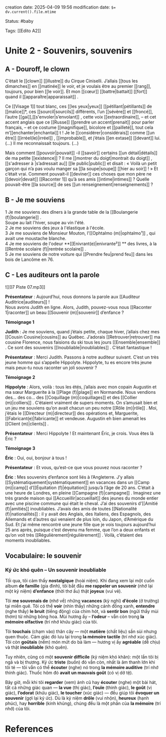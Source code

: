 creation date: 2025-04-09 19:56
modification date: `$= dv.current().file.mtime`

Status: #baby 

Tags: [[Edito A2]]

# Unite 2 -  Souvenirs, souvenirs

## A - Douroff, le clown

C’était le [[clown]] [[illustre]] du Cirque Ciniselli. J’allais [[tous les dimanches]] en [[matinée]] le voir, et je voulais être au premier [[rang]], toujours, pour bien [[le voir]]. Et mon [[cœur]] [[battre|battait]]  [[fort]] quand il [[apparaître|apparaissait]] . 

Ce [[Visage 1]] tout blanc, ces [[les yeux|yeux]]  [[pétillant|pétillants]]  de [[malice]]*, ces [[sourcil|sourcils]]  différents, l’un [[sévère]] et [[froncé]], l’autre [[gai]],[[s'envoler|s’envolant]] , cette voix [[extraordinaire]], – et cet accent anglais que ce [[Russe]] [[prendre un accent|prenait]]  pour parler français, – et ce costume [[magnifique]], bicolore et [[pailleté]], tout cela m’[[enchanter|enchantai]] t ! Je le [[considérer|considérais]]  comme [[un être]] [[irréel(le)|irréel]] , [[improbable]], et j’étais [[en extase]] [[devant]] lui. (…) Il me reconnaissait toujours. (…) 

Mais comment [[pouvoir|pouvait]] -il [[savoir]] certains [[un détail|détails]]  de ma petite [[existence]] ? Il me [[montrer du doigt|montrait du doigt]] , [[s'adresser à |s’adressait au]]  [[le public|public]]  et disait : « Voilà un petit garçon qui n’a pas voulu manger sa [[la soupe|soupe]]  [[hier au soir]] ! » Et c’était vrai. Comment pouvait-il [[deviner]] ces choses que mon père ne [[devoir|devait]]  [[Raconter 1]] qu’à ses amis [[intime|intimes]]  ? Quelle pouvait-être [[la source]] de ses [[un renseignement|renseignements]]  ?

## B - Je me souviens

1 Je me souviens des dîners à la grande table de la [[Boulangerie (f)|boulangerie]] .  
Soupe au lait l'hiver, soupe au vin l'été.  
2 Je me souviens des jeux à l'élastique à l'école.  
3 Je me souviens de Monsieur Mouton, l'[[Ophtalmo (m)|ophtalmo¹]] , qui avait une moustache blanche.  
4 Je me souviens de l'odeur **[[Enivrant(e)|enivrante²]] ** des livres, à la [[Rentrée scolaire (f)|rentrée scolaire]] .  
5 Je me souviens de notre voiture qui [[Prendre feu|prend feu]]  dans les bois de Lancôme en 76.

## C - Les auditeurs ont la parole

![[07 Piste 07.mp3]]

**Présentateur** : 
Aujourd’hui, nous donnons la parole aux [[Auditeur Auditrice|auditeurs]]  !  
Nous avons Judith en ligne. Alors, Judith, pouvez-vous nous [[Raconter 1|raconter]]  un beau [[Souvenir (m)|souvenir]]  d’enfance ?

**Témoignage 1**

**Judith** : 
Je me souviens, quand j’étais petite, chaque hiver, j’allais chez mes [[Cousin Cousine|cousins]]  au Québec. 
J’adorais [[Retrouver|retrouver]]  ma cousine Florence, nous faisions du ski tous les jours [[Ensemble|ensemble]] . 
Ce sont des souvenirs [[Inoubliable|inoubliables]] . C’était fantastique !

**Présentateur** : 
Merci Judith. 
Passons à notre auditeur suivant. 
C’est un très jeune homme qui s’appelle Hippolyte. 
Hippolyte, tu es encore très jeune mais peux-tu nous raconter un joli souvenir ?

**Témoignage 2**

**Hippolyte** : 
Alors, voilà : tous les étés, j’allais avec mon copain Augustin et ma sœur Marguerite à la [[Plage (f)|plage]]  en Normandie. 
Nous vendions des… des co… des [[Coquillage (m)|coquillages]]  et des [[Collier (m)|colliers]] . 
C’étaient vraiment de supers moments. 
On s’amusait bien et un jeu me souviens qu’on avait chacun un peu notre [[Rôle (m)|rôle]] . 
Moi, j’étais le [[Directeur (m)|directeur]]  des opérations et, Marguerite, [[Fabricant(e)|fabricante]]  et vendeuse. 
Augustin eh bien amenait les [[Client (m)|clients]] .

**Présentateur** : 
Merci Hippolyte ! 
Et maintenant Éric, je crois. Vous êtes là Éric ?

**Témoignage 3**

**Éric** : 
Oui, oui, bonjour à tous !

**Présentateur** : 
Et vous, qu’est-ce que vous pouvez nous raconter ?

**Éric** : 
Mes souvenirs d’enfance sont liés à l’Angleterre. 
J’y allais [[Systématiquement|systématiquement]]  en vacances dans un [[Camp (m)|camp]]  d’[[Équitation (f)|équitation]]  jusqu’à l’âge de 20 ans. 
C’était à une heure de Londres, en pleine [[Campagne (f)|campagne]] . 
Imaginez une très grande maison qui [[Accueillir|accueillait]]  des jeunes du monde entier avec une piscine commune qui était le cheval. 
J’ai des souvenirs d’[[Amitié (f)|amitiés]]  inoubliables. J’avais des amis de toutes [[Nationalité (f)|nationalités]]  : il y avait des Anglais, des Italiens, des Espagnols, des Allemands et d’autres qui venaient de plus loin, du Japon, d’Amérique du Sud. 
Et j’ai même rencontré une jeune fille que je vois toujours aujourd’hui 25 ans après, puisque c’est devenu ma femme, que l’on a deux enfants et qu’on voit très [[Régulièrement|régulièrement]] . 
Voilà, c’étaient des moments inoubliables.




## Vocabulaire: le souvenir

### **Ký ức khó quên – Un souvenir inoubliable**

Tối qua, tôi cảm thấy **nostalgique** (hoài niệm). Khi đang xem lại một cuốn album **de famille** (gia đình), tôi bắt đầu **me rappeler un souvenir** (nhớ lại một kỷ niệm) **d’enfance** (thời thơ ấu) thật **joyeux** (vui vẻ).

Tôi **me souvenais de** (nhớ về) những **vacances** (kỳ nghỉ) **d’école** (ở trường) tại miền quê. Tôi có thể **voir** (nhìn thấy) những cánh đồng xanh, **entendre** (nghe thấy) **le bruit** (tiếng động) của chim hót, và **sentir bon** (ngửi thấy mùi thơm) từ những bông hoa. Mùi hương ấy – **l’odeur** – vẫn còn trong **la mémoire olfactive** (trí nhớ khứu giác) của tôi.

Tôi **touchais** (chạm vào) thân cây — một **matière** (chất liệu) sần sùi nhưng quen thuộc. Cảm giác đó lưu lại trong **la mémoire tactile** (trí nhớ xúc giác). Tôi còn **goûtais** (nếm) món mứt do bà làm — hương vị ấy **agréable** (dễ chịu) và thật **inoubliable** (khó quên).

Tuy nhiên, cũng có một **souvenir difficile** (kỷ niệm khó khăn): một lần tôi bị ngã và bị thương. Ký ức **triste** (buồn) đó vẫn còn, nhất là âm thanh lớn khi tôi té — tôi vẫn có thể **écouter** (nghe) nó trong **la mémoire auditive** (trí nhớ thính giác). Thuốc hôm đó **avait un mauvais goût** (có vị dở tệ).

Bây giờ, mỗi khi tôi **regarder** (xem) ảnh cũ hay **écouter** (nghe) một bài hát, tất cả những giác quan — **la vue** (thị giác), **l’ouïe** (thính giác), **le goût** (vị giác), **l’odorat** (khứu giác), **le toucher** (xúc giác) — đều giúp tôi **évoquer un souvenir** (gợi lại ký ức). Dù là kỷ niệm **drôle** (vui nhộn), **heureux** (hạnh phúc), hay **horrible** (kinh khủng), chúng đều là một phần của **la mémoire** (trí nhớ) của tôi.







# References